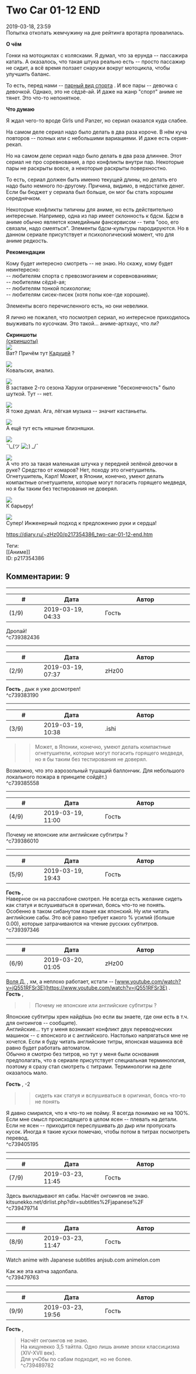 Two Car 01-12 END
=================

  
2019-03-18, 23:59  
 Попытка откопать жемчужину на дне рейтинга вротарта провалилась.   
   
  **О чём**    
   
 Гонки на мотоциклах с колясками. Я думал, что за ерунда -- пассажира катать. А оказалось, что такая штука реально есть -- просто пассажир не сидит, а всё время ползает снаружи вокруг мотоцикла, чтобы улучшить баланс.   
   
 То есть, перед нами --  [парный вид спорта](Ballroom%20e%20youkoso%2001-24%20END)  . И все пары -- девочка с девочкой. Однако, это не сёдзё-ай. И даже на жанр "спорт" аниме не тянет. Это что-то непонятное.   
   
  **Что думаю**    
   
 Я ждал чего-то вроде Girls und Panzer, но сериал оказался куда слабее.   
   
 На самом деле сериал надо было делать в два раза короче. В нём куча повторов -- полных или с небольшими вариациями. И даже есть серия-рекап.   
   
 Но на самом деле сериал надо было делать в два раза длиннее. Этот сериал не про соревнования, а про конфликты внутри пар. Некоторые пары не раскрыты вовсе, а некоторые раскрыты поверхностно.   
   
 То есть, сериал должен быть именно текущей длины, но делать его надо было немного по-другому. Причина, видимо, в недостатке денег. Если бы бюджет у сериала был больше, он мог бы стать хорошим середнячком.   
   
 Некоторые конфликты типичны для аниме, но есть действительно интересные. Например, одна из пар имеет склонность к бдсм. Бдсм в аниме обычно является комедийным фансервисом -- типа "ооо, его связали, надо смеяться". Элементы бдсм-культуры пародируются. Но в данном сериале присутствует и психологический момент, что для аниме редкость.   
   
  **Рекомендации**    
   
 Кому будет интересно смотреть -- не знаю. Но скажу, кому будет неинтересно:   
 -- любителям спорта с превозмоганием и соревнованиями;   
 -- любителям сёдзё-ая;   
 -- любителям тонкой психологии;   
 -- любителям сисек-писек (хотя попы кое-где хорошие).   
   
 Элементы всего перечисленного есть, но они невелики.   
   
 Я лично не пожалел, что посмотрел сериал, но интересное приходилось выуживать по кусочкам. Это такой... аниме-артхаус, что ли?   
   
  **Скриншоты**    
  [(скриншоты)](https://zHz00.diary.ru/p217354386.htm?index=1#linkmore217354386m1)       
  [![](https://i.imgur.com/rGwXGROl.jpg)](https://i.imgur.com/rGwXGRO.jpg)    
 Ват? Причём тут  [Кадуцей](https://ru.wikipedia.org/wiki/%D0%9A%D0%B0%D0%B4%D1%83%D1%86%D0%B5%D0%B9)  ?   
   
  [![](https://i.imgur.com/gRwjhy0l.jpg)](https://i.imgur.com/gRwjhy0.jpg)    
 Ковальски, анализ.   
   
  [![](https://i.imgur.com/FoLZ8wLl.jpg)](https://i.imgur.com/FoLZ8wL.jpg)    
 В заставке 2-го сезона Харухи ограничение "бесконечность" было шуткой. Тут -- нет.   
   
  [![](https://i.imgur.com/QO8QXoyl.jpg)](https://i.imgur.com/QO8QXoy.jpg)    
 Я тоже думал. Ага, лёгкая музыка -- значит кастаньеты.   
   
  [![](https://i.imgur.com/k0TMUK9l.jpg)](https://i.imgur.com/k0TMUK9.jpg)    
 А ещё тут есть няшные близняшки.   
   
  [![](https://i.imgur.com/xY1THJGl.jpg)](https://i.imgur.com/xY1THJG.jpg)    
 ¯\\_(ツ ![;)](http://static.diary.ru/picture/1136.gif) \_/¯   
   
  [![](https://i.imgur.com/MshnQ4Sl.jpg)](https://i.imgur.com/MshnQ4S.jpg)    
 А что это за такая маленькая штучка у передней зелёной девочки в руке? Средство от комаров? Нет, походу это огнетушитель. Огнетушитель, Карл! Может, в Японии, конечно, умеют делать компактные огнетушители, которые могут погасить горящего медведя, но я бы таким без тестирования не доверял.   
   
  [![](https://i.imgur.com/nWO5CsVl.jpg)](https://i.imgur.com/nWO5CsV.jpg)    
 К барьеру!   
   
  [![](https://i.imgur.com/GCDztzWl.jpg)](https://i.imgur.com/GCDztzW.jpg)    
 Супер! Инженерный подход к предложению руки и сердца!   
      
  
<https://diary.ru/~zHz00/p217354386_two-car-01-12-end.htm>  
  
Теги:  
[[Аниме]]  
ID: p217354386  


Комментарии: 9
--------------

  


---



|         #         |              Дата              |                     Автор                     |           ID           |
| --- | --- | --- | --- |
| (1/9) | 2019-03-19, 04:33 | Гость | c739382436 |

  
 Дропай!   
 ^c739382436

---



|         #         |              Дата              |                     Автор                     |           ID           |
| --- | --- | --- | --- |
| (2/9) | 2019-03-19, 07:37 | zHz00 | c739383190 |

  
  **Гость**  , дык я уже досмотрел!   
 ^c739383190

---



|         #         |              Дата              |                     Автор                     |           ID           |
| --- | --- | --- | --- |
| (3/9) | 2019-03-19, 10:38 | .ishi | c739385558 |

  
 >>Может, в Японии, конечно, умеют делать компактные огнетушители, которые могут погасить горящего медведя, но я бы таким без тестирования не доверял.   
   
 Возможно, что это аэрозольный тушащий баллончик. Для небольшого локального пожара в принципе сойдёт.)   
 ^c739385558

---



|         #         |              Дата              |                     Автор                     |           ID           |
| --- | --- | --- | --- |
| (4/9) | 2019-03-19, 11:00 | Гость | c739386010 |

  
 Почему не японские или английские субтитры ?   
 ^c739386010

---



|         #         |              Дата              |                     Автор                     |           ID           |
| --- | --- | --- | --- |
| (5/9) | 2019-03-19, 19:43 | Гость | c739397346 |

  
  **Гость**  ,   
 Наверное он на расслабоне смотрел. Не всегда есть желание сидеть как статуя и вслушиваться в оригинал, боясь что-то не понять. Особенно в таком сибанутом языке как японский. Ну или читать английские сабы. Это всё равно требует какого % усилий (больше 0.00), которые затрачиваются на чтение русских субтитров.   
 ^c739397346

---



|         #         |              Дата              |                     Автор                     |           ID           |
| --- | --- | --- | --- |
| (6/9) | 2019-03-20, 01:05 | zHz00 | c739405195 |

  
  [Воля Д.](http://willD.diary.ru "Questa è la vita.")  , хм, а неплохо работает, кстати --  [www.youtube.com/watch?v=jQ551RFSr3E](https://www.youtube.com/watch?v=jQ551RFSr3E)  .   
  **Гость**  ,   
 >>Почему не японские или английские субтитры ?   
   
 Японские субтитры хрен найдёшь (но если вы знаете, где они есть в т.ч. для онгоингов -- сообщите).   
 Английские... тут у меня возникает конфликт двух переводческих машинок -- с японского и с английского. Настолько напрягаться мне не хочется. Если я буду читать английские титры, японская машинка всё равно будет работать автоматом.   
 Обычно я смотрю без титров, но тут у меня были основания предполагать, что в сериале присутствует специальная терминология, поэтому я сразу стал смотреть с титрами. Терминологии на деле оказалось мало.   
   
  **Гость**  , -2   
   
 >>сидеть как статуя и вслушиваться в оригинал, боясь что-то не понять   
   
 Я давно смирился, что я что-то не пойму. Я всегда понимаю не на 100%. Если мне смысл происходящего в целом ясен -- плевать на детали. Если не ясен -- приходится переслушивать до дыр или пропускать кусок. Иногда я такие куски помечаю, чтобы потом в титрах посмотреть перевод.   
 ^c739405195

---



|         #         |              Дата              |                     Автор                     |           ID           |
| --- | --- | --- | --- |
| (7/9) | 2019-03-23, 11:45 | Гость | c739479714 |

  
 Здесь выкладывают яп сабы. Насчёт онгоингов не знаю.   
 kitsunekko.net/dirlist.php?dir=subtitles%2Fjapanese%2F   
 ^c739479714

---



|         #         |              Дата              |                     Автор                     |           ID           |
| --- | --- | --- | --- |
| (8/9) | 2019-03-23, 11:47 | Гость | c739479763 |

  
 Watch anime with Japanese subtitles anjsub.com animelon.com   
   
 Как же эта капча задолбала.   
 ^c739479763

---



|         #         |              Дата              |                     Автор                     |           ID           |
| --- | --- | --- | --- |
| (9/9) | 2019-03-23, 19:56 | Гость | c739489782 |

  
  **Гость**  ,   
 >Насчёт онгоингов не знаю.   
 На кицунекко 3,5 тайтла. Одно лишь аниме эпохи классицизма (XIV-XVII век).   
 Для учОбы по сабам подходит, но не более.   
 ^c739489782